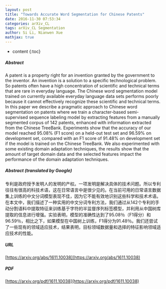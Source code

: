 ```yaml
---
layout: post
title: "Towards Accurate Word Segmentation for Chinese Patents"
date: 2016-11-30 07:53:34
categories: arXiv_CL
tags: arXiv_CL Segmentation
author: Si Li, Nianwen Xue
mathjax: true
---
```


* content
{:toc}

##### Abstract
A patent is a property right for an invention granted by the government to the inventor. An invention is a solution to a specific technological problem. So patents often have a high concentration of scientific and technical terms that are rare in everyday language. The Chinese word segmentation model trained on currently available everyday language data sets performs poorly because it cannot effectively recognize these scientific and technical terms. In this paper we describe a pragmatic approach to Chinese word segmentation on patents where we train a character-based semi-supervised sequence labeling model by extracting features from a manually segmented corpus of 142 patents, enhanced with information extracted from the Chinese TreeBank. Experiments show that the accuracy of our model reached 95.08% (F1 score) on a held-out test set and 96.59% on development set, compared with an F1 score of 91.48% on development set if the model is trained on the Chinese TreeBank. We also experimented with some existing domain adaptation techniques, the results show that the amount of target domain data and the selected features impact the performance of the domain adaptation techniques.

##### Abstract (translated by Google)
专利是政府授予发明人的发明的产权。一项发明是解决具体的技术问题。所以专利往往有很高的科技术语，这在日常语言中是很少见的。在当前可用的日常语言数据集上训练的中文分词模型表现不佳，因为它不能有效地识别这些科学和技术术语。在本文中，我们描述了一种实用的中文分词专利方法，我们通过从142个专利的手动分割语料中提取特征来训练基于字符的半监督序列标签模型，并利用从中国树库提取的信息进行增强。实验表明，模型的准确性达到了95.08％（F1得分）和96.59％，相比之下，如果模型在中国树上训练，F1得分为91.48％。我们还尝试了一些现有的领域适应技术，结果表明，目标领域数据量和选择的特征影响领域适应技术的性能。

##### URL
[https://arxiv.org/abs/1611.10038](https://arxiv.org/abs/1611.10038)

##### PDF
[https://arxiv.org/pdf/1611.10038](https://arxiv.org/pdf/1611.10038)

